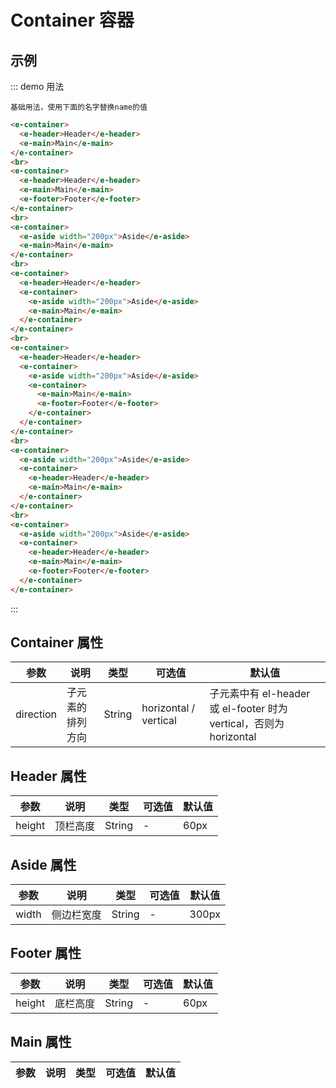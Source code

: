 
<script>
  export default{

    data(){
      return {
      }
    },
    methods: {
      
    }
  }
</script>

<style scoped>
  .e-header, .e-footer {
    background-color: #B3C0D1;
    color: #333;
    text-align: center;
    line-height: 60px;
  }
  
  .e-aside {
    background-color: #D3DCE6;
    color: #333;
    text-align: center;
    line-height: 200px;
  }
  
  .e-main {
    background-color: #E9EEF3;
    color: #333;
    text-align: center;
    line-height: 160px;
  }
  
  body > .e-container {
    margin-bottom: 40px;
  }
  
  .e-container:nth-child(5) .e-aside,
  .e-container:nth-child(6) .e-aside {
    line-height: 260px;
  }
  
  .e-container:nth-child(7) .e-aside {
    line-height: 320px;
  }
</style>
# Container 容器


## 示例

::: demo 用法

```desc
基础用法，使用下面的名字替换name的值
```

```html
<e-container>
  <e-header>Header</e-header>
  <e-main>Main</e-main>
</e-container>
<br>
<e-container>
  <e-header>Header</e-header>
  <e-main>Main</e-main>
  <e-footer>Footer</e-footer>
</e-container>
<br>
<e-container>
  <e-aside width="200px">Aside</e-aside>
  <e-main>Main</e-main>
</e-container>
<br>
<e-container>
  <e-header>Header</e-header>
  <e-container>
    <e-aside width="200px">Aside</e-aside>
    <e-main>Main</e-main>
  </e-container>
</e-container>
<br>
<e-container>
  <e-header>Header</e-header>
  <e-container>
    <e-aside width="200px">Aside</e-aside>
    <e-container>
      <e-main>Main</e-main>
      <e-footer>Footer</e-footer>
    </e-container>
  </e-container>
</e-container>
<br>
<e-container>
  <e-aside width="200px">Aside</e-aside>
  <e-container>
    <e-header>Header</e-header>
    <e-main>Main</e-main>
  </e-container>
</e-container>
<br>
<e-container>
  <e-aside width="200px">Aside</e-aside>
  <e-container>
    <e-header>Header</e-header>
    <e-main>Main</e-main>
    <e-footer>Footer</e-footer>
  </e-container>
</e-container>
```
:::



## Container 属性

| 参数    | 说明  | 类型    | 可选值     | 默认值   |
|---------- |-------- |---------- |-------------  |-------- |
| direction   | 子元素的排列方向 | String | horizontal / vertical | 子元素中有 el-header 或 el-footer 时为 vertical，否则为 horizontal |

## Header 属性
| 参数    | 说明  | 类型    | 可选值     | 默认值   |
|---------- |-------- |---------- |-------------  |-------- |
| height   | 顶栏高度 | String | - | 60px |

## Aside 属性
| 参数    | 说明  | 类型    | 可选值     | 默认值   |
|---------- |-------- |---------- |-------------  |-------- |
| width   | 侧边栏宽度 | String | - | 300px |

## Footer 属性
| 参数    | 说明  | 类型    | 可选值     | 默认值   |
|---------- |-------- |---------- |-------------  |-------- |
| height   | 底栏高度 | String | - | 60px |

## Main 属性
| 参数    | 说明  | 类型    | 可选值     | 默认值   |
|---------- |-------- |---------- |-------------  |-------- |

<!-- {table:.api-table} -->


